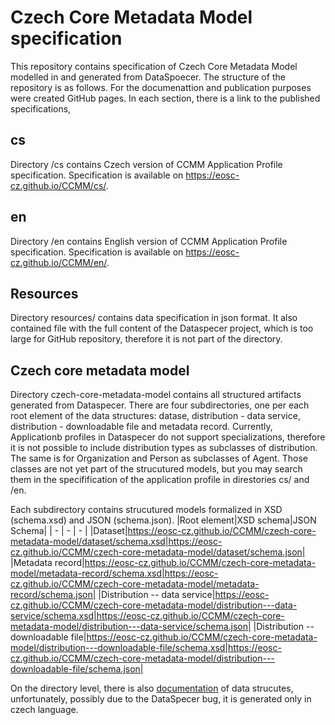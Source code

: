 # Czech Core Metadata Model specification

This repository contains specification of Czech Core Metadata Model modelled in and generated from DataSpoecer.
The structure of the repository is as follows. For the documenattion and publication purposes were created GitHub pages. In each section, there is a link to the published specifications,

## cs

Directory /cs contains Czech version of CCMM Application Profile specification. Specification is available on https://eosc-cz.github.io/CCMM/cs/.

## en

Directory /en contains English version of CCMM Application Profile specification. Specification is available on https://eosc-cz.github.io/CCMM/en/.

## Resources

Directory resources/ contains data specification in json format. It also contained file with the full content of the Dataspecer project, which is too large for GitHub repository, therefore it is not part of the directory.

## Czech core metadata model

Directory czech-core-metadata-model contains all structured artifacts generated from Dataspecer. There are four subdirectories, one per each root element of the data structures: datase, distribution - data service, distribution - downloadable file and metadata record. Currently, Applicationb profiles in Dataspecer do not support specializations, therefore it is not possible to include distribution types as subclasses of distribution. The same is for Organization and Person as subclasses of Agent. Those classes are not yet part of the strucutured models, but you may search them in the specifification of the application profile in direstories cs/ and /en. 

Each subdirectory contains strucutured models formalized in XSD (schema.xsd) and JSON (schema.json).
|Root element|XSD schema|JSON Schema|
| - | - | - |
|Dataset|https://eosc-cz.github.io/CCMM/czech-core-metadata-model/dataset/schema.xsd|https://eosc-cz.github.io/CCMM/czech-core-metadata-model/dataset/schema.json|
|Metadata record|https://eosc-cz.github.io/CCMM/czech-core-metadata-model/metadata-record/schema.xsd|https://eosc-cz.github.io/CCMM/czech-core-metadata-model/metadata-record/schema.json|
|Distribution -- data service|https://eosc-cz.github.io/CCMM/czech-core-metadata-model/distribution---data-service/schema.xsd|https://eosc-cz.github.io/CCMM/czech-core-metadata-model/distribution---data-service/schema.json|
|Distribution -- downloadable file|https://eosc-cz.github.io/CCMM/czech-core-metadata-model/distribution---downloadable-file/schema.xsd|https://eosc-cz.github.io/CCMM/czech-core-metadata-model/distribution---downloadable-file/schema.json|

On the directory level, there is also [documentation](https://eosc-cz.github.io/CCMM/czech-core-metadata-model/documentation) of data strucutes, unfortunately, possibly due to the DataSpecer bug, it is generated only in czech language.



